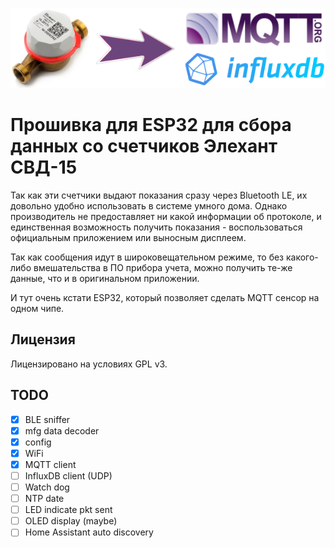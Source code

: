 
![logo: device to mqtt and influx](docs/logo.png)


Прошивка для ESP32 для сбора данных со счетчиков Элехант СВД-15
===============================================================

Так как эти счетчики выдают показания сразу через Bluetooth LE,
их довольно удобно использовать в системе умного дома.
Однако производитель не предоставляет ни какой информации об протоколе,
и единственная возможность получить показания - воспользоваться официальным приложением
или выносным дисплеем.

Так как сообщения идут в широковещательном режиме,
то без какого-либо вмешательства в ПО прибора учета,
можно получить те-же данные, что и в оригинальном приложении.

И тут очень кстати ESP32, который позволяет сделать MQTT сенсор на одном чипе.


Лицензия
--------

Лицензировано на условиях GPL v3.


TODO
----
- [x] BLE sniffer
- [x] mfg data decoder
- [x] config
- [x] WiFi
- [x] MQTT client
- [ ] InfluxDB client (UDP)
- [ ] Watch dog
- [ ] NTP date
- [ ] LED indicate pkt sent
- [ ] OLED display (maybe)
- [ ] Home Assistant auto discovery
